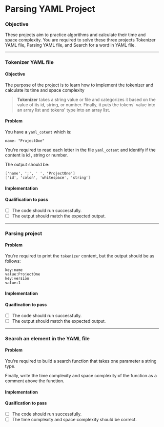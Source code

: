 # Parsing YAML Project
### Objective
These projects aim to practice algorithms and calculate their time and space complexity.
You are required to solve these three projects Tokenizer YAML file, Parsing YAML file, and Search for a word in YAML file. 

<hr>

### Tokenizer YAML file 
#### Objective 
The purpose of the project is to learn how to implement the tokenizer and calculate its time and space complexity

> **Tokenizer** takes a string value or file and categorizes it  based on the value of its id, string, or number. Finally, it puts the tokens' value into an array list and tokens' type into an array list.

#### Problem
You have a `yaml_cotent`  which is:
```
name: "ProjectOne"

```
You're required to read each letter in the file `yaml_cotent` and identify if the content is id , string or number.

The output should be: 
```
['name', ':', ' ', 'ProjectOne']
['id', 'colon', 'whitespace', 'string']
```

#### Implementation
<!-- 1- Import the `java.nio.file.Path` and `java.nio.file.Files` to read a YAML file -->


#### Qualification to pass
 - [ ] The code should run successfully.
 - [ ] The output should match the expected output.

<hr>

### Parsing project
#### Problem
You're required to print the `tokenizer` content, but the output should be as follows:
```
key:name
value:ProjectOne
key:version
value:1
```

#### Implementation

#### Quaification to pass
 - [ ] The code should run successfully.
 - [ ] The output should match the expected output.

<hr>

### Search an element in the YAML file

#### Problem
You're required to build a search function that takes one parameter a string type. 

Finally, write the time complexity and space complexity of the function as a comment above the function. 

#### Implementation

#### Quaification to pass
 - [ ] The code should run successfully.
 - [ ] The time complexity and space complexity should be correct.
